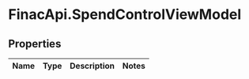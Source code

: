 # FinacApi.SpendControlViewModel

## Properties
Name | Type | Description | Notes
------------ | ------------- | ------------- | -------------
